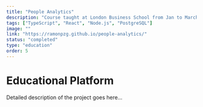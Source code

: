 ```yaml
---
title: "People Analytics"
description: "Course taught at London Business School from Jan to March 2021."
tags: ["TypeScript", "React", "Node.js", "PostgreSQL"]
image: ""
link: "https://ramonpzg.github.io/people-analytics/"
status: "completed"
type: "education"
order: 5
---
```


# Educational Platform

Detailed description of the project goes here... 